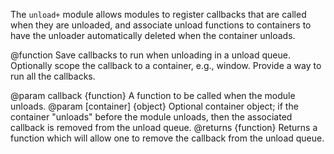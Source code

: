 <!-- contributed by Erik Vold [erikvvold@gmail.com]  -->

The `unload+` module allows modules to register callbacks that are called
when they are unloaded, and associate unload functions to containers to have the
unloader automatically deleted when the container unloads.

<api name="unload">
@function
  Save callbacks to run when unloading in a unload queue. Optionally scope the
  callback to a container, e.g., window. Provide a way to run all the callbacks.

@param callback {function}
  A function to be called when the module unloads.
@param [container] {object}
  Optional container object; if the container "unloads" before the module
  unloads, then the associated callback is removed from the unload queue.
@returns {function}
  Returns a function which will allow one to remove the callback from the unload
  queue.
</api>
